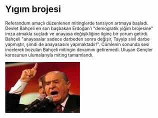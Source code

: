 # Yıgım brojesi

Referandum amaçlı düzenlenen mitinglerde tansiyon artmaya
başladı. Devlet Bahçeli en son başbakan Erdoğan'ı "demogratik yiğim
brojesine" imza atmakla suçladı ve anayasa değişikliğine ilginç bir
yorum getirdi. Bahçeli "anayasalar sadece darbeden sonra değişir,
Tayyip sivil darbe yapmıştır, şimdi de anayasasını
yapmaktadır!". Cümlenin sonunda sesi incelerek bozulan Bahçeli
mitingin devamını getiremedi. Uluyan Gençler korosunun ulumalarıyla
miting tamamlandı.

![](bahceli_kizgin.jpeg)
